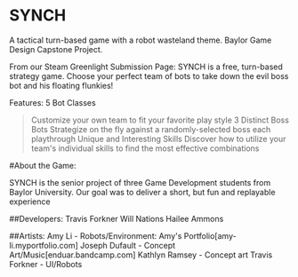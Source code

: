 # SYNCH
A tactical turn-based game with a robot wasteland theme. Baylor Game Design Capstone Project.

From our Steam Greenlight Submission Page:
SYNCH is a free, turn-based strategy game. Choose your perfect team of bots to take down the evil boss bot and his floating flunkies! 

Features: 
5 Bot Classes 
> Customize your own team to fit your favorite play style 
3 Distinct Boss Bots 
> Strategize on the fly against a randomly-selected boss each playthrough 
Unique and Interesting Skills 
> Discover how to utilize your team's individual skills to find the most effective combinations

#About the Game: 

SYNCH is the senior project of three Game Development students from Baylor University. Our goal was to deliver a short, but fun and replayable experience

##Developers: 
Travis Forkner 
Will Nations 
Hailee Ammons

##Artists: 
Amy Li - Robots/Environment: Amy's Portfolio[amy-li.myportfolio.com] 
Joseph Dufault - Concept Art/Music[enduar.bandcamp.com] 
Kathlyn Ramsey - Concept art 
Travis Forkner - UI/Robots
